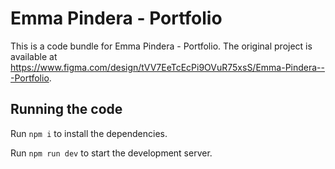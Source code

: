 
  # Emma Pindera - Portfolio

  This is a code bundle for Emma Pindera - Portfolio. The original project is available at https://www.figma.com/design/tVV7EeTcEcPi9OVuR75xsS/Emma-Pindera---Portfolio.

  ## Running the code

  Run `npm i` to install the dependencies.

  Run `npm run dev` to start the development server.
  